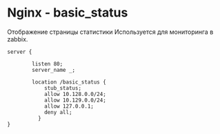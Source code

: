 # Nginx - basic_status

Отображение страницы статистики
Используется для мониторинга в zabbix.

```
server {

        listen 80;
        server_name _;

        location /basic_status {
            stub_status;
            allow 10.128.0.0/24;
            allow 10.129.0.0/24;
            allow 127.0.0.1;
            deny all;
          }
}
```
